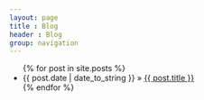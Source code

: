 ```yaml
---
layout: page
title : Blog
header : Blog
group: navigation
---
```


<ul class="posts">
  {% for post in site.posts %}
    <li><span>{{ post.date | date_to_string }}</span> &raquo; <a href="{{ baseurl }}{{ post.url }}">{{ post.title }}</a></li>
  {% endfor %}
</ul>
